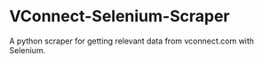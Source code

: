 # VConnect-Selenium-Scraper
A python scraper for getting relevant data from vconnect.com with Selenium.
